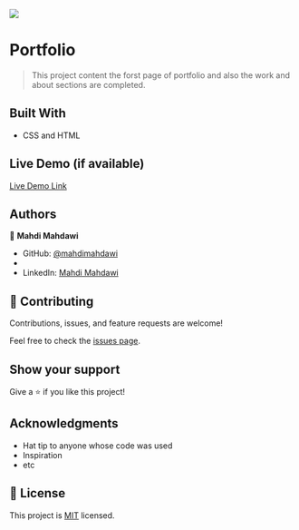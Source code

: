 ![](https://img.shields.io/badge/Microverse-blueviolet)

# Portfolio

> This project content the forst page of portfolio and also the work and about sections are completed.


## Built With

- CSS and HTML

## Live Demo (if available)

[Live Demo Link](https://livedemo.com)




## Authors

👤 **Mahdi Mahdawi**

- GitHub: [@mahdimahdawi](https://github.com/mahdimahdawi)
- 
- LinkedIn: [Mahdi Mahdawi](https://linkedin.com/in/feed)

## 🤝 Contributing

Contributions, issues, and feature requests are welcome!

Feel free to check the [issues page](../../issues/).

## Show your support

Give a ⭐️ if you like this project!

## Acknowledgments

- Hat tip to anyone whose code was used
- Inspiration
- etc

## 📝 License

This project is [MIT](./MIT.md) licensed.
